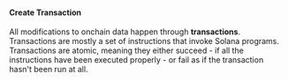#### Create Transaction

All modifications to onchain data happen through **transactions**. Transactions are mostly a set of instructions that invoke Solana programs. 
Transactions are atomic, meaning they either succeed - if all the instructions have been executed properly - or fail as if the transaction hasn't been run at all.
